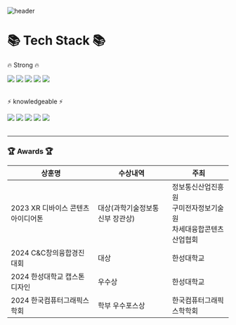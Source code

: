 <div>
  
  <!--Header-->
  ![header](https://capsule-render.vercel.app/api?type=waving&color=gradient&height=300&section=header&text=Learning%20to%20run%20🏃)
  
</div>

<div align=Left>
	<h1>📚 Tech Stack 📚</h1>
	<p>🔥 Strong 🔥</p>
</div>
<div align=Left>
  <img src="https://img.shields.io/badge/c-A8B9CC?style=for-the-badge&logo=C&logoColor=white"/>
  <img src="https://img.shields.io/badge/c++-00599C?style=for-the-badge&logo=C%2B%2B&logoColor=white">
  <img src="https://img.shields.io/badge/C%23-239120?style=for-the-badge&logo=C%23&logoColor=white">
  <img src="https://img.shields.io/badge/java-007396?style=for-the-badge&logo=java&logoColor=white">
  <img src="https://img.shields.io/badge/unity-000000?style=for-the-badge&logo=Unity&logoColor=white">
<br>
  <br>
<div align=Left>
	<p>⚡ knowledgeable ⚡</p>
</div>
  <div align=Left>
    <img src="https://img.shields.io/badge/Python-3776AB?style=for-the-badge&logo=Python&logoColor=white"/>
    <img src="https://img.shields.io/badge/MySQL-4479A1?style=for-the-badge&logo=MySQL&logoColor=white"/>
    <img src="https://img.shields.io/badge/Kotlin-7F52FF?style=for-the-badge&logo=Kotlin&logoColor=white"/>
    <img src="https://img.shields.io/badge/Swift-F05138?style=for-the-badge&logo=Swift&logoColor=white"/>
    <img src="https://img.shields.io/badge/unreal-000000?style=for-the-badge&logo=Unreal&logoColor=white">
</div>
<br>

<div align=Leftr>

<hr>
	
### 🏆 Awards 🏆
| 상훈명                       | 수상내역               | 주최                      |
| ---------------------------- | ---------------------- | ------------------------- |
| 2023 XR 디바이스 콘텐츠 아이디어톤 |대상(과학기술정보통신부 장관상) | 정보통신산업진흥원<br>구미전자정보기술원<br>차세대융합콘텐츠산업협회 |
| 2024 C&C창의융합경진대회     | 대상                   | 한성대학교                |
| 2024 한성대학교 캡스톤디자인     | 우수상                   | 한성대학교                |
| 2024 한국컴퓨터그래픽스학회     | 학부 우수포스상            | 한국컴퓨터그래픽스학학회                |
</div>

<br>
